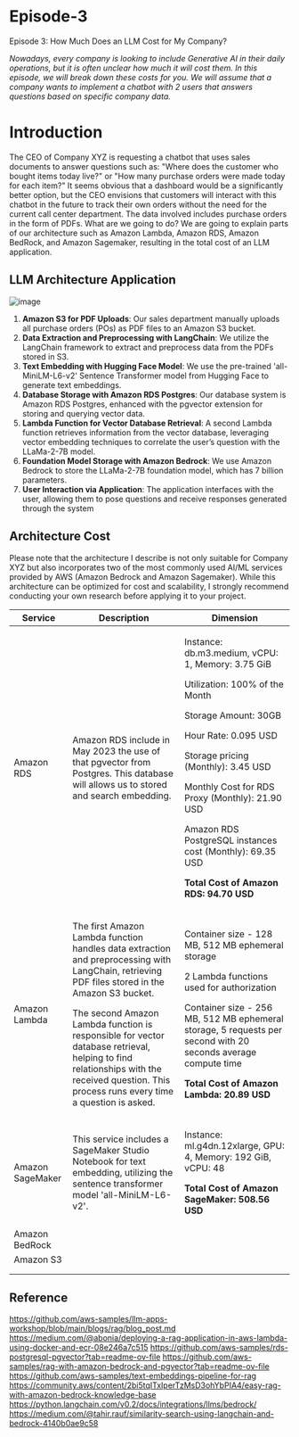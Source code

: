 # Episode-3
Episode 3: How Much Does an LLM Cost for My Company?

*Nowadays, every company is looking to include Generative AI in their daily operations, but it is often unclear how much it will cost them. In this episode, we will break down these costs for you. We will assume that a company wants to implement a chatbot with 2 users that answers questions based on specific company data.*

# Introduction

The CEO of Company XYZ is requesting a chatbot that uses sales documents to answer questions such as: "Where does the customer who bought items today live?" or "How many purchase orders were made today for each item?" It seems obvious that a dashboard would be a significantly better option, but the CEO envisions that customers will interact with this chatbot in the future to track their own orders without the need for the current call center department. The data involved includes purchase orders in the form of PDFs. What are we going to do? We are going to explain parts of our architecture such as Amazon Lambda, Amazon RDS, Amazon BedRock, and Amazon Sagemaker, resulting in the total cost of an LLM application.

## LLM Architecture Application
![image](https://github.com/user-attachments/assets/9fbbd370-81ba-4298-be25-a207dfd73be4)
1. **Amazon S3 for PDF Uploads**: Our sales department manually uploads all purchase orders (POs) as PDF files to an Amazon S3 bucket.
2. **Data Extraction and Preprocessing with LangChain**: We utilize the LangChain framework to extract and preprocess data from the PDFs stored in S3.
3. **Text Embedding with Hugging Face Model**: We use the pre-trained 'all-MiniLM-L6-v2' Sentence Transformer model from Hugging Face to generate text embeddings.
4. **Database Storage with Amazon RDS Postgres**: Our database system is Amazon RDS Postgres, enhanced with the pgvector extension for storing and querying vector data.
5. **Lambda Function for Vector Database Retrieval**: A second Lambda function retrieves information from the vector database, leveraging vector embedding techniques to correlate the user’s question with the LLaMa-2-7B model.
6. **Foundation Model Storage with Amazon Bedrock**: We use Amazon Bedrock to store the LLaMa-2-7B foundation model, which has 7 billion parameters.
7. **User Interaction via Application**: The application interfaces with the user, allowing them to pose questions and receive responses generated through the system

## Architecture Cost
Please note that the architecture I describe is not only suitable for Company XYZ but also incorporates two of the most commonly used AI/ML services provided by AWS (Amazon Bedrock and Amazon Sagemaker). While this architecture can be optimized for cost and scalability, I strongly recommend conducting your own research before applying it to your project.

| Service    | Description | Dimension | 
| --------- | ------- | ------- |
| Amazon RDS| Amazon RDS include in May 2023 the use of that pgvector from Postgres. This database will allows us to stored and search embedding. | <p>Instance: db.m3.medium, vCPU: 1, Memory: 3.75 GiB <p> <p> Utilization: 100% of the Month <p> Storage Amount: 30GB <p> Hour Rate: 0.095 USD <p> Storage pricing (Monthly): 3.45 USD <p> Monthly Cost for RDS Proxy (Monthly): 21.90 USD <p> Amazon RDS PostgreSQL instances cost (Monthly): 69.35 USD <p> **Total Cost of Amazon RDS: 94.70 USD** <p>|
| Amazon Lambda | <p>The first Amazon Lambda function handles data extraction and preprocessing with LangChain, retrieving PDF files stored in the Amazon S3 bucket.<p> The second Amazon Lambda function is responsible for vector database retrieval, helping to find relationships with the received question. This process runs every time a question is asked.<p>| <p>Container size - 128 MB, 512 MB ephemeral storage <p> 2 Lambda functions used for authorization <p> Container size - 256 MB, 512 MB ephemeral storage, 5 requests per second with 20 seconds average compute time<p> **Total Cost of Amazon Lambda: 20.89 USD**<p> |
| Amazon SageMaker | This service includes a SageMaker Studio Notebook for text embedding, utilizing the sentence transformer model 'all-MiniLM-L6-v2'. | <p> Instance: ml.g4dn.12xlarge, GPU: 4, Memory: 192 GiB, vCPU: 48<p> **Total Cost of Amazon SageMaker: 508.56 USD** <p>|
| Amazon BedRock |         |         |
| Amazon S3 |         |         |
|           |         |         |
|           |         |         |


## Reference

https://github.com/aws-samples/llm-apps-workshop/blob/main/blogs/rag/blog_post.md
https://medium.com/@abonia/deploying-a-rag-application-in-aws-lambda-using-docker-and-ecr-08e246a7c515
https://github.com/aws-samples/rds-postgresql-pgvector?tab=readme-ov-file
https://github.com/aws-samples/rag-with-amazon-bedrock-and-pgvector?tab=readme-ov-file
https://github.com/aws-samples/text-embeddings-pipeline-for-rag
https://community.aws/content/2bi5tqITxIperTzMsD3ohYbPIA4/easy-rag-with-amazon-bedrock-knowledge-base
https://python.langchain.com/v0.2/docs/integrations/llms/bedrock/
https://medium.com/@tahir.rauf/similarity-search-using-langchain-and-bedrock-4140b0ae9c58
